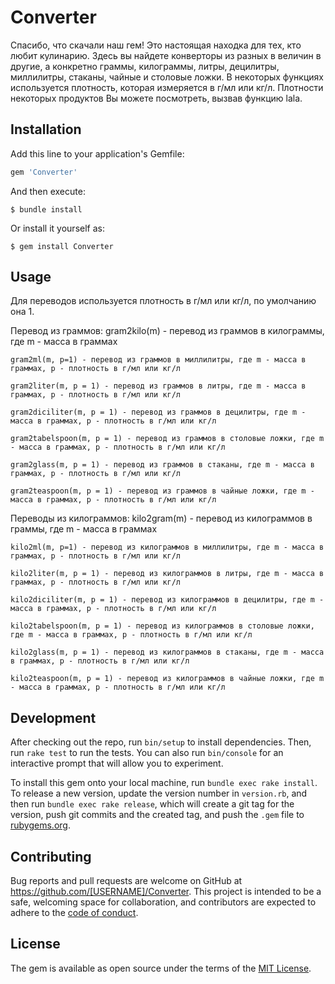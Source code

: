 # Converter

Спасибо, что скачали наш гем!
Это настоящая находка для тех, кто любит кулинарию. Здесь вы найдете конверторы из разных в величин в другие, а конкретно граммы, килограммы, литры, децилитры, миллилитры, стаканы, чайные и столовые ложки. В некоторых функциях используется плотность, которая измеряется в г/мл или кг/л. Плотности некоторых продуктов Вы можете посмотреть, вызвав функцию lala.

## Installation

Add this line to your application's Gemfile:

```ruby
gem 'Converter'
```

And then execute:

    $ bundle install

Or install it yourself as:

    $ gem install Converter

## Usage
Для переводов используется плотность в г/мл или кг/л, по умолчанию она 1.

Перевод из граммов:
    gram2kilo(m) - перевод из граммов в килограммы, где m - масса в граммах

    gram2ml(m, p=1) - перевод из граммов в миллилитры, где m - масса в граммах, p - плотность в г/мл или кг/л

    gram2liter(m, p = 1) - перевод из граммов в литры, где m - масса в граммах, p - плотность в г/мл или кг/л

    gram2diciliter(m, p = 1) - перевод из граммов в децилитры, где m - масса в граммах, p - плотность в г/мл или кг/л

    gram2tabelspoon(m, p = 1) - перевод из граммов в столовые ложки, где m - масса в граммах, p - плотность в г/мл или кг/л

    gram2glass(m, p = 1) - перевод из граммов в стаканы, где m - масса в граммах, p - плотность в г/мл или кг/л

    gram2teaspoon(m, p = 1) - перевод из граммов в чайные ложки, где m - масса в граммах, p - плотность в г/мл или кг/л

Переводы из килограммов:
    kilo2gram(m) - перевод из килограммов в граммы, где m - масса в граммах

    kilo2ml(m, p=1) - перевод из килограммов в миллилитры, где m - масса в граммах, p - плотность в г/мл или кг/л

    kilo2liter(m, p = 1) - перевод из килограммов в литры, где m - масса в граммах, p - плотность в г/мл или кг/л

    kilo2diciliter(m, p = 1) - перевод из килограммов в децилитры, где m - масса в граммах, p - плотность в г/мл или кг/л

    kilo2tabelspoon(m, p = 1) - перевод из килограммов в столовые ложки, где m - масса в граммах, p - плотность в г/мл или кг/л

    kilo2glass(m, p = 1) - перевод из килограммов в стаканы, где m - масса в граммах, p - плотность в г/мл или кг/л

    kilo2teaspoon(m, p = 1) - перевод из килограммов в чайные ложки, где m - масса в граммах, p - плотность в г/мл или кг/л


## Development

After checking out the repo, run `bin/setup` to install dependencies. Then, run `rake test` to run the tests. You can also run `bin/console` for an interactive prompt that will allow you to experiment.

To install this gem onto your local machine, run `bundle exec rake install`. To release a new version, update the version number in `version.rb`, and then run `bundle exec rake release`, which will create a git tag for the version, push git commits and the created tag, and push the `.gem` file to [rubygems.org](https://rubygems.org).

## Contributing

Bug reports and pull requests are welcome on GitHub at https://github.com/[USERNAME]/Converter. This project is intended to be a safe, welcoming space for collaboration, and contributors are expected to adhere to the [code of conduct](https://github.com/[USERNAME]/Converter/blob/master/CODE_OF_CONDUCT.md).

## License

The gem is available as open source under the terms of the [MIT License](https://opensource.org/licenses/MIT).

